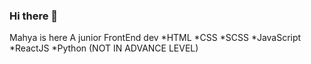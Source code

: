 ### Hi there 👋
Mahya is here
A junior FrontEnd dev 
    *HTML
    *CSS
    *SCSS
    *JavaScript
    *ReactJS
    *Python (NOT IN ADVANCE LEVEL)
